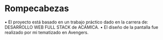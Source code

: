 # Rompecabezas
• El proyecto está basado en un trabajo práctico dado en la carrera de: DESARROLLO WEB FULL STACK de ACÁMICA.
• El diseño de la pantalla fue realizado por mi tematizado en Avengers.



